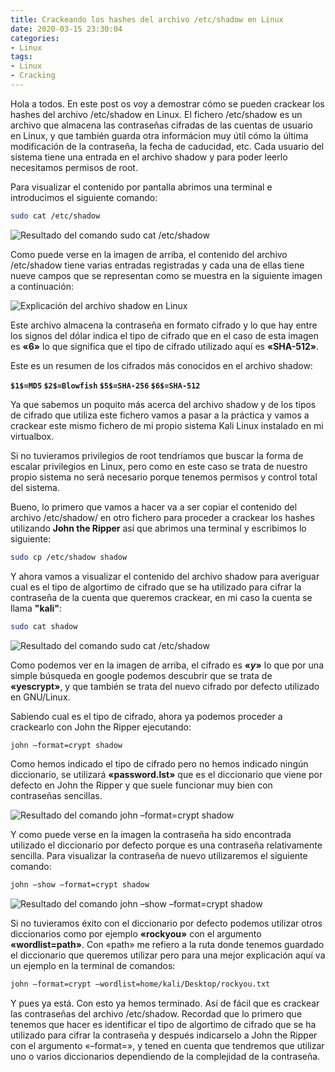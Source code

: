 ```yaml
---
title: Crackeando los hashes del archivo /etc/shadow en Linux 
date: 2020-03-15 23:30:04
categories:
- Linux
tags:
- Linux
- Cracking
---
```


Hola a todos. En este post os voy a demostrar cómo se pueden crackear los hashes del archivo /etc/shadow en Linux. El fichero /etc/shadow es un archivo que almacena las contraseñas cifradas de las cuentas de usuario en Linux, y que también guarda otra informácion muy útil cómo la última modificación de la contraseña, la fecha de caducidad, etc. Cada usuario del sistema tiene una entrada en el archivo shadow y para poder leerlo necesitamos permisos de root.

Para visualizar el contenido por pantalla abrimos una terminal e introducimos el siguiente comando: 

```sh
sudo cat /etc/shadow
```

![Resultado del comando sudo cat /etc/shadow](https://i.ibb.co/Rvnhtq1/kali1.png)

Como puede verse en la imagen de arriba, el contenido del archivo /etc/shadow tiene varias entradas registradas y cada una de ellas tiene nueve campos que se representan como se muestra en la siguiente imagen a continuación:

![Explicación del archivo shadow en Linux](https://i.ibb.co/VJY6jdq/shadow.png)

Este archivo almacena la contraseña en formato cifrado y lo que hay entre los signos del dólar indica el tipo de cifrado que en el caso de esta imagen es **«$6$»** lo que significa que el tipo de cifrado utilizado aquí es **«SHA-512»**.

Este es un resumen de los cifrados más conocidos en el archivo shadow:

**`$1$=MD5`
`$2$=Blowfish`
`$5$=SHA-256`
`$6$=SHA-512`**

Ya que sabemos un poquito más acerca del archivo shadow y de los tipos de cifrado que utiliza este fichero vamos a pasar a la práctica y vamos a crackear este mismo fichero de mi propio sistema Kali Linux instalado en mi virtualbox.

Si no tuvieramos privilegios de root tendríamos que buscar la forma de escalar privilegios en Linux, pero como en este caso se trata de nuestro propio sistema no será necesario porque tenemos permisos y control total del sistema.

Bueno, lo primero que vamos a hacer va a ser copiar el contenido del archivo /etc/shadow/ en otro fichero para proceder a crackear los hashes utilizando **John the Ripper** así que abrimos una terminal y escribimos lo siguiente:

```sh
sudo cp /etc/shadow shadow
```

Y ahora vamos a visualizar el contenido del archivo shadow para averiguar cual es el tipo de algortimo de cifrado que se ha utilizado para cifrar la contraseña de la cuenta que queremos crackear, en mi caso la cuenta se llama **"kali"**:

```sh
sudo cat shadow
```

![Resultado del comando sudo cat /etc/shadow](https://i.ibb.co/C1bfbdP/kali2.png)

Como podemos ver en la imagen de arriba, el cifrado es **«$y$»** lo que por una simple búsqueda en google podemos descubrir que se trata de **«yescrypt»**, y que también se trata del nuevo cifrado por defecto utilizado en GNU/Linux.

Sabiendo cual es el tipo de cifrado, ahora ya podemos proceder a crackearlo con John the Ripper ejecutando:


```sh
john –format=crypt shadow
```

Como hemos indicado el tipo de cifrado pero no hemos indicado ningún diccionario, se utilizará **«password.lst»** que es el diccionario que viene por defecto en John the Ripper y que suele funcionar muy bien con contraseñas sencillas.

![Resultado del comando john –format=crypt shadow](https://i.ibb.co/NT693tY/kali3.png)

Y como puede verse en la imagen la contraseña ha sido encontrada utilizado el diccionario por defecto porque es una contraseña relativamente sencilla. Para visualizar la contraseña de nuevo utilizaremos el siguiente comando:


```sh
john –show –format=crypt shadow
```

![Resultado del comando john –show –format=crypt shadow](https://i.ibb.co/CQCMn18/kali4.png)

Si no tuvieramos éxito con el diccionario por defecto podemos utilizar otros diccionarios como por ejemplo **«rockyou»** con el argumento **«wordlist=path»**. Con «path» me refiero a la ruta donde tenemos guardado el diccionario que queremos utilizar pero para una mejor explicación aquí va un ejemplo en la terminal de comandos:

```sh
john –format=crypt –wordlist=home/kali/Desktop/rockyou.txt
```

Y pues ya está. Con esto ya hemos terminado. Así de fácil que es crackear las contraseñas del archivo /etc/shadow. Recordad que lo primero que tenemos que hacer es identificar el tipo de algortimo de cifrado que se ha utilizado para cifrar la contraseña y después indicarselo a John the Ripper con el argumento «–format=», y tened en cuenta que tendremos que utilizar uno o varios diccionarios dependiendo de la complejidad de la contraseña.
